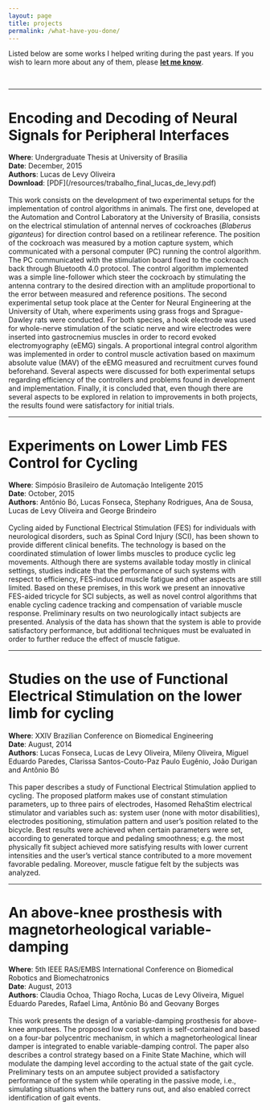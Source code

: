 ```yaml
---
layout: page
title: projects
permalink: /what-have-you-done/
---
```


Listed below are some works I helped writing during the past years.
If you wish to learn more about any of them, please <a href="mailto:{{ site.email | encode_email }}" title="please let me know! :-)"><b>let me know</b></a>.

<br>
<hr>

<h1>Encoding and Decoding of Neural Signals for Peripheral Interfaces</h1>
<b>Where</b>: Undergraduate Thesis at University of Brasilia<br>
<b>Date</b>: December, 2015<br>
<b>Authors</b>: Lucas de Levy Oliveira<br>
<b>Download</b>: [PDF](/resources/trabalho_final_lucas_de_levy.pdf)<br>
<br>
This work consists on the development of two experimental setups for the implementation of control algorithms in animals. The first one, developed at the Automation and Control Laboratory at the University of Brasilia, consists on the electrical stimulation of antennal nerves of cockroaches (<i>Blaberus giganteus</i>) for direction control based on a retilinear reference. The position of the cockroach was measured by a motion capture system, which communicated with a personal computer (PC) running the control algorithm. The PC communicated with the stimulation board fixed to the cockroach back through Bluetooth 4.0 protocol. The control algorithm implemented was a simple line-follower which steer the cockroach by stimulating the antenna contrary to the desired direction with an amplitude proportional to the error between measured and reference positions. The second experimental setup took place at the Center for Neural Engineering at the University of Utah, where experiments using grass frogs and Sprague-Dawley rats were conducted. For both species, a hook electrode was used for whole-nerve stimulation of the sciatic nerve and wire electrodes were inserted into gastrocnemius muscles in order to record evoked electromyography (eEMG) singals. A proportional integral control algorithm was implemented in order to control muscle activation based on maximum absolute value (MAV) of the eEMG measured and recruitment curves found beforehand. Several aspects were discussed for both experimental setups regarding efficiency of the controllers and problems found in development and implementation. Finally, it is concluded that, even though there are several aspects to be explored in relation to improvements in both projects, the results found were satisfactory for initial trials.

<br>
<hr>

<h1>Experiments on Lower Limb FES Control for Cycling</h1>
<b>Where</b>: Simpósio Brasileiro de Automação Inteligente 2015<br>
<b>Date</b>: October, 2015<br>
<b>Authors</b>: Antônio Bó, Lucas Fonseca, Stephany Rodrigues, Ana de Sousa, Lucas de Levy Oliveira and George Brindeiro<br>
<br>
Cycling aided by Functional Electrical Stimulation (FES) for individuals with neurological disorders, such as Spinal Cord Injury (SCI), has been shown to provide different clinical benefits. The technology is based on the coordinated stimulation of lower limbs muscles to produce cyclic leg movements. Although there are systems available today mostly in clinical settings, studies indicate that the performance of such systems with respect to efficiency, FES-induced muscle fatigue and other aspects are still limited. Based on these premises, in this work we present an innovative FES-aided tricycle for SCI subjects, as well as novel control algorithms that enable cycling cadence tracking and compensation of variable muscle response. Preliminary results on two neurologically intact subjects are presented. Analysis of the data has shown that the system is able to provide satisfactory performance, but additional techniques must be evaluated in order to further reduce the effect of muscle fatigue.

<br>
<hr>

<h1>Studies on the use of Functional Electrical Stimulation on the lower limb for cycling</h1>
<b>Where</b>: XXIV Brazilian Conference on Biomedical Engineering<br>
<b>Date</b>: August, 2014<br>
<b>Authors</b>: Lucas Fonseca, Lucas de Levy Oliveira, Mileny Oliveira, Miguel Eduardo Paredes, Clarissa Santos-Couto-Paz Paulo Eugênio, João Durigan and Antônio Bó<br>
<br>
This paper describes a study of Functional Electrical Stimulation applied to cycling. The proposed platform makes use of constant stimulation parameters, up to three pairs of electrodes, Hasomed RehaStim electrical stimulator and variables such as: system user (none with motor disabilities), electrodes positioning, stimulation pattern and user’s position related to the bicycle. Best results were achieved when certain parameters were set, according to generated torque and pedaling smoothness; e.g. the most physically fit subject achieved more satisfying results with lower current intensities and the user’s vertical stance contributed to a more movement favorable pedaling. Moreover, muscle fatigue felt by the subjects was analyzed.

<br>
<hr>

<h1>An above-knee prosthesis with magnetorheological variable-damping</h1>
<b>Where</b>: 5th IEEE RAS/EMBS International Conference on Biomedical Robotics and Biomechatronics<br>
<b>Date</b>: August, 2013<br>
<b>Authors</b>: Claudia Ochoa, Thiago Rocha, Lucas de Levy Oliveira, Miguel Eduardo Paredes, Rafael Lima, Antônio Bó and Geovany Borges<br>
<br>
This work presents the design of a variable-damping prosthesis for above-knee amputees. The proposed low cost system is self-contained and based on a four-bar polycentric mechanism, in which a magnetorheological linear damper is integrated to enable variable-damping control. The paper also describes a control strategy based on a Finite State Machine, which will modulate the damping level according to the actual state of the gait cycle. Preliminary tests on an amputee subject provided a satisfactory performance of the system while operating in the passive mode, i.e., simulating situations when the battery runs out, and also enabled correct identification of gait events.